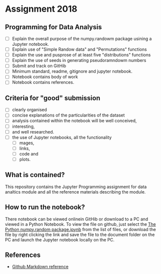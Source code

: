 
# Assignment 2018
## Programming for Data Analysis

- [ ] Explain the overall purpose of the numpy.randowm package usining a Jupyter notebook.
- [ ] Explain use of "Simple Randow data" and "Permutations" functions
- [ ] Explain the use and pusprose of at least five "distributions" functions
- [ ] Explain the use of seeds in generating pseudoramndowm numbers
- [ ] Submit and track on GitHib
- [ ] Minimum standard, readme, gitignore and jupyter notebook.
- [ ] Notebook contains body of work
- [ ] Notebook contains references.

## Criteria for "good" submission

- [ ] clearly organised
- [ ] concise explanations of the particularities of the dataset
- [ ] analysis contained within the notebook will be well conceived, 
- [ ] interesting, 
- [ ] and well researched. 
- [ ] the use of Jupyter notebooks, all the functionality
  - [ ] mages, 
  - [ ] links, 
  - [ ] code and 
  - [ ] plots. 

## What is contained?
This repository contains the Jupyter Programming assignment for data analtics module and all the reference materials describing the module.

## How to run the notebook?
There notebook can be viewed onlinein GitHib or download to a PC and viewed in a Python Notebook. To view the file on github, just select the [The Python numpy.random package.ipynb](https://raw.githubusercontent.com/G00364778/52465_assignments/master/The%20Python%20numpy.random%20package.ipynb) from the list of files, or download the file by right clicking the link and save the file to the document folder on the PC and launch the Jupyter notebook locally on the PC. 

## References
- [Github Markdown reference](https://guides.github.com/features/mastering-markdown/)
